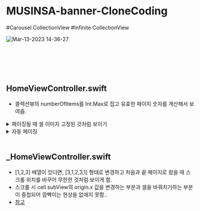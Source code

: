 # MUSINSA-banner-CloneCoding
#Carousel CollectionView #Infinite CollectionView

![Mar-13-2023 14-36-27](https://user-images.githubusercontent.com/94464179/224616704-805d5dff-59a5-4935-8ad3-fed299f57935.gif)

</br></br></br></br>


## HomeViewController.swift
- 콜렉션뷰의 numberOfItems를 Int.Max로 잡고 유효한 페이지 숫자를 계산해서 보여줌.
<details>
<summary>페이징될 때 셀 이미지 고정된 것처럼 보이기</summary>
<div markdown="1">

- page가 넘어갈 때, imageView.frame.origin.x값의 범위는 -cell.width ~ 0
~~~swift
    func scrollViewDidScroll(_ scrollView: UIScrollView) {
        if collectionView.visibleCells.count > 0{
            let currentCell = collectionView.visibleCells[0] as! HomeBannerCell
            //f -> b) -에서 +
            currentCell.imageView.frame.origin.x = scrollView.contentOffset.x - currentCell.frame.origin.x
            
            if collectionView.visibleCells.count > 1{
                let nextCell = collectionView.visibleCells[1] as! HomeBannerCell
                nextCell.imageView.frame.origin.x = scrollView.contentOffset.x - nextCell.frame.origin.x
            }
        }
    }
~~~

</div>
</details>

<details>
<summary>자동 페이징</summary>
<div markdown="1">

- 사용자가 스크롤을 시작하면 timer를 멈추고, 스크롤이 끝나면 timer 시작
~~~swift
    func scrollViewWillBeginDragging(_ scrollView: UIScrollView) {
        stopTimer()
    }
    
    func scrollViewDidEndDecelerating(_ scrollView: UIScrollView) {
        startTimer()
    }
~~~
    
- 타이머 실행 블록에서 호출하는 코드
~~~swift
    self.collectionView.setContentOffset(.init(x: self.collectionView.contentOffset.x + self.cellWidth, y: self.collectionView.contentOffset.y), animated: true)
~~~

</div>
</details>

</br>

## _HomeViewController.swift
- [1,2,3] 배열이 있다면, [3,1,2,3,1] 형태로 변경하고 처음과 끝 페이지로 왔을 때 스크롤 위치를 바꾸어 무한한 것처럼 보이게 함.
- 스크롤 시 cell subView의 origin.x 값을 변경하는 부분과 셀을 바꿔치기하는 부분이 중첩되어 깜빡이는 현상을 없애지 못함..
- [참고](https://ios-development.tistory.com/1197)
